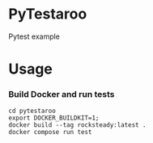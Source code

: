 # PyTestaroo

Pytest example

# Usage

### Build Docker and run tests

```
cd pytestaroo
export DOCKER_BUILDKIT=1;
docker build --tag rocksteady:latest .
docker compose run test
```
